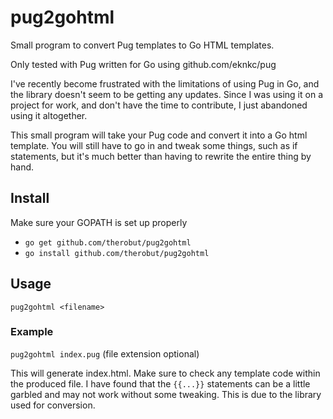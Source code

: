 # pug2gohtml

Small program to convert Pug templates to Go HTML templates.

Only tested with Pug written for Go using github.com/eknkc/pug

I've recently become frustrated with the limitations of using Pug in Go, and the library doesn't seem to be getting any updates. Since I was using it on a project for work, and don't have the time to contribute, I just abandoned using it altogether. 

This small program will take your Pug code and convert it into a Go html template. You will still have to go in and tweak some things, such as if statements, but it's much better than having to rewrite the entire thing by hand.

## Install
Make sure your GOPATH is set up properly
- `go get github.com/therobut/pug2gohtml`
- `go install github.com/therobut/pug2gohtml`

## Usage
`pug2gohtml <filename>`

### Example
`pug2gohtml index.pug` (file extension optional)

This will generate index.html. Make sure to check any template code within the produced file. I have found that the `{{...}}` statements can be a little garbled and may not work without some tweaking. This is due to the library used for conversion.